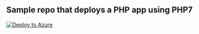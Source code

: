 ## Sample repo that deploys a PHP app using PHP7

[![Deploy to Azure](http://azuredeploy.net/deploybutton.png)](https://azuredeploy.net/)